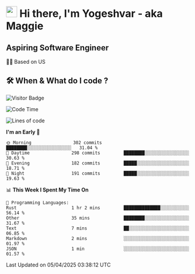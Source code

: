 <h1><img src="https://emojis.slackmojis.com/emojis/images/1531849430/4246/blob-sunglasses.gif?1531849430" width="30"/> Hi there, I'm Yogeshvar - aka Maggie</h1>

## Aspiring Software Engineer
🏂🏻  Based on US 

## 🛠 When & What do I code ?  

![Visitor Badge](https://visitor-badge.feriirawann.repl.co?username=yogeshvar&repo=yogeshvar&label=Visitors&style=plastic&color=%23457BFF&contentType=svg)

<!--START_SECTION:waka-->
![Code Time](http://img.shields.io/badge/Code%20Time-2%2C925%20hrs%203%20mins-blue)

![Lines of code](https://img.shields.io/badge/From%20Hello%20World%20I%27ve%20Written-3.9%20million%20lines%20of%20code-blue)

**I'm an Early 🐤** 

```text
🌞 Morning                302 commits         ████████░░░░░░░░░░░░░░░░░   31.04 % 
🌆 Daytime                298 commits         ████████░░░░░░░░░░░░░░░░░   30.63 % 
🌃 Evening                182 commits         █████░░░░░░░░░░░░░░░░░░░░   18.71 % 
🌙 Night                  191 commits         █████░░░░░░░░░░░░░░░░░░░░   19.63 % 
```


📊 **This Week I Spent My Time On** 

```text
💬 Programming Languages: 
Rust                     1 hr 2 mins         ██████████████░░░░░░░░░░░   56.14 % 
Other                    35 mins             ████████░░░░░░░░░░░░░░░░░   31.67 % 
Text                     7 mins              ██░░░░░░░░░░░░░░░░░░░░░░░   06.85 % 
Markdown                 2 mins              ░░░░░░░░░░░░░░░░░░░░░░░░░   01.97 % 
JSON                     1 min               ░░░░░░░░░░░░░░░░░░░░░░░░░   01.57 % 
```


 Last Updated on 05/04/2025 03:38:12 UTC
<!--END_SECTION:waka-->
